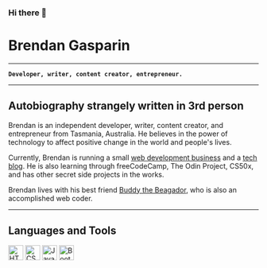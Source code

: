 ### Hi there 👋

# Brendan Gasparin

---

**`Developer, writer, content creator, entrepreneur.`**

---

## Autobiography strangely written in 3rd person

Brendan is an independent developer, writer, content creator, and entrepreneur from Tasmania, Australia. He believes in the power of technology to affect positive change in the world and people's lives.

Currently, Brendan is running a small [web development business](https://cyborgplatypus.com.au/) and a [tech blog](https://brendangasparin.com.au/blog/). He is also learning through freeCodeCamp, The Odin Project, CS50x, and has other secret side projects in the works.

Brendan lives with his best friend [Buddy the Beagador](https://brendangasparin.github.io/buddy/), who is also an accomplished web coder.

---

## Languages and Tools


<img src="https://cdn.jsdelivr.net/gh/devicons/devicon@latest/icons/html5/html5-plain-wordmark.svg" alt="HTML5" width=30 />
<img src="https://cdn.jsdelivr.net/gh/devicons/devicon@latest/icons/css3/css3-plain-wordmark.svg" alt="CSS3" width=30 />
<img src="https://cdn.jsdelivr.net/gh/devicons/devicon@latest/icons/javascript/javascript-plain.svg" alt="JavaScript" width=30 />
<img src="https://cdn.jsdelivr.net/gh/devicons/devicon@latest/icons/bootstrap/bootstrap-plain-wordmark.svg" alt="Bootstrap" width=30 />

<!--
**BrendanGasparin/BrendanGasparin** is a ✨ _special_ ✨ repository because its `README.md` (this file) appears on your GitHub profile.

Here are some ideas to get you started:

- 🔭 I’m currently working on ...
- 🌱 I’m currently learning ...
- 👯 I’m looking to collaborate on ...
- 🤔 I’m looking for help with ...
- 💬 Ask me about ...
- 📫 How to reach me: ...
- 😄 Pronouns: ...
- ⚡ Fun fact: ...
-->

